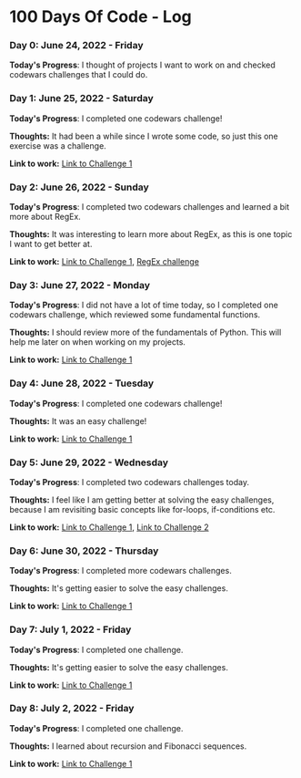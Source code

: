 # 100 Days Of Code - Log

### Day 0: June 24, 2022 - Friday


**Today's Progress**: I thought of projects I want to work on and checked codewars challenges that I could do.

### Day 1: June 25, 2022 - Saturday


**Today's Progress**: I completed one codewars challenge!

**Thoughts:** It had been a while since I wrote some code, so just this one exercise was a challenge.

**Link to work:** [Link to Challenge 1](https://www.codewars.com/kata/reviews/56a5da92af136c8210000051/groups/62b7244398e7f90001638193)


### Day 2: June 26, 2022 - Sunday


**Today's Progress**: I completed two codewars challenges and learned a bit more about RegEx.  

**Thoughts:** It was interesting to learn more about RegEx, as this is one topic I want to get better at. 

**Link to work:** [Link to Challenge 1](https://www.codewars.com/kata/reviews/555acb6d4f0c35acb5000084/groups/5562d60a3d17255fd10000c4), [RegEx challenge](https://www.codewars.com/kata/reviews/5972cebcabb32828300000c2/groups/5972d3c7abb328df060000e5) 

### Day 3: June 27, 2022 - Monday


**Today's Progress**: I did not have a lot of time today, so I completed one codewars challenge, which reviewed some fundamental functions. 

**Thoughts:** I should review more of the fundamentals of Python. This will help me later on when working on my projects.

**Link to work:** [Link to Challenge 1](https://www.codewars.com/kata/reviews/580a6b1b9e05de89e4000029/groups/62ba1aa748f95e0001821db7)


### Day 4: June 28, 2022 - Tuesday


**Today's Progress**: I completed one codewars challenge!

**Thoughts:** It was an easy challenge!

**Link to work:** [Link to Challenge 1](https://www.codewars.com/kata/reviews/559597e79987562a3300002d/groups/62bb545e0aecbd0001370f2d)

### Day 5: June 29, 2022 - Wednesday


**Today's Progress**: I completed two codewars challenges today. 

**Thoughts:** I feel like I am getting better at solving the easy challenges, because I am revisiting basic concepts like for-loops, if-conditions etc. 

**Link to work:** [Link to Challenge 1](https://www.codewars.com/kata/reviews/5ea1388bae80800001152169/groups/62bcaf8860967b0001eadea0), [Link to Challenge 2](https://www.codewars.com/kata/reviews/55c4624d0538cef0df00009c/groups/5bc58eef168568c3fe0006a2)

### Day 6: June 30, 2022 - Thursday


**Today's Progress**: I completed more codewars challenges.

**Thoughts:** It's getting easier to solve the easy challenges.

**Link to work:** [Link to Challenge 1](https://www.codewars.com/kata/reviews/56f6b7cd9b6590d2d80000e8/groups/56f70e039400f55e4a0015b3)

### Day 7: July 1, 2022 - Friday


**Today's Progress**: I completed one challenge.

**Thoughts:** It's getting easier to solve the easy challenges.

**Link to work:** [Link to Challenge 1](https://www.codewars.com/kata/reviews/57b705438a36ac1d460015eb/groups/62bf07a206a2780001247752)

### Day 8: July 2, 2022 - Friday


**Today's Progress**: I completed one challenge.

**Thoughts:** I learned about recursion and Fibonacci sequences.

**Link to work:** [Link to Challenge 1](https://www.codewars.com/kata/reviews/62555afc27d7600001072892/groups/62c041216a137000018b7589)
